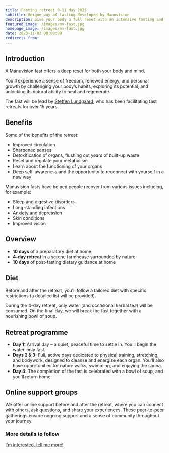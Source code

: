 ```yaml
---
title: Fasting retreat 9-11 May 2025
subtitle: Unique way of fasting developed by Manuvision
description: Give your body a full reset with an intensive fasting and body therapy retreat, designed to cleanse muscles, organs, emotions and the mind. Lead by Steffen Lundgaard, who has been facilitating fast retreats for over 15 years.
featured_image: /images/mv-fast.jpg
homepage_image: /images/mv-fast.jpg
date: 2023-11-02 00:00:00
redirects_from:
---
```


## Introduction

A Manuvision fast offers a deep reset for both your body and mind.

You'll experience a sense of freedom, renewed energy, and personal growth by challenging your body’s habits, exploring its potential, and unlocking its natural ability to heal and regenerate.

The fast will be lead by [Steffen Lundgaard](https://manuvision.es/en/steffen-en/), who has been facilitating fast retreats for over 15 years.

## Benefits 

Some of the benefits of the retreat:
- Improved circulation
- Sharpened senses
- Detoxification of organs, flushing out years of built-up waste
- Reset and regulate your metabolism
- Learn about the functioning of your organs
- Deep self-awareness and the opportunity to reconnect with yourself in a new way

Manuvision fasts have helped people recover from various issues including, for example:
- Sleep and digestive disorders
- Long-standing infections
- Anxiety and depression
- Skin conditions
- Improved vision

## Overview

- **10 days** of a preparatory diet at home  
- **4-day retreat** in a serene farmhouse surrounded by nature  
- **10 days** of post-fasting dietary guidance at home  

## Diet

Before and after the retreat, you'll follow a tailored diet with specific restrictions (a detailed list will be provided).

During the 4-day retreat, only water (and occasional herbal tea) will be consumed. On the final day, we will break the fast together with a nourishing bowl of soup.

## Retreat programme

- **Day 1:** Arrival day – a quiet, peaceful time to settle in. You’ll begin the water-only fast.
- **Days 2 & 3:** Full, active days dedicated to physical training, stretching, and bodywork, designed to cleanse and energize each organ. You'll also have opportunities for nature walks, swimming, and enjoying the sauna.
- **Day 4:** The completion of the fast is celebrated with a bowl of soup, and you'll return home.

## Online support groups

We offer online support before and after the retreat, where you can connect with others, ask questions, and share your experiences. These peer-to-peer gatherings ensure ongoing support and a sense of community throughout your journey.

### More details to follow

<a href="/contact" class="button button--large">I'm interested, tell me more!</a>
